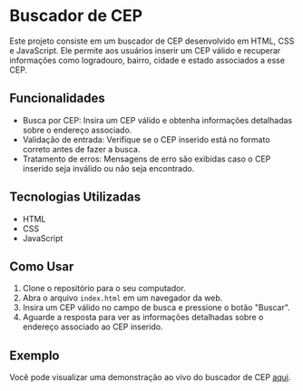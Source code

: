 # Buscador de CEP

Este projeto consiste em um buscador de CEP desenvolvido em HTML, CSS e JavaScript. Ele permite aos usuários inserir um CEP válido e recuperar informações como logradouro, bairro, cidade e estado associados a esse CEP.

## Funcionalidades

- Busca por CEP: Insira um CEP válido e obtenha informações detalhadas sobre o endereço associado.
- Validação de entrada: Verifique se o CEP inserido está no formato correto antes de fazer a busca.
- Tratamento de erros: Mensagens de erro são exibidas caso o CEP inserido seja inválido ou não seja encontrado.

## Tecnologias Utilizadas

- HTML
- CSS
- JavaScript

## Como Usar

1. Clone o repositório para o seu computador.
2. Abra o arquivo `index.html` em um navegador da web.
3. Insira um CEP válido no campo de busca e pressione o botão "Buscar".
4. Aguarde a resposta para ver as informações detalhadas sobre o endereço associado ao CEP inserido.

## Exemplo

Você pode visualizar uma demonstração ao vivo do buscador de CEP [aqui](URL_DE_DEMO).
